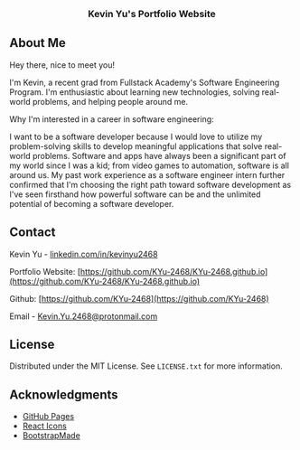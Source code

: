 <a name="readme-top"></a>

<!-- PROJECT LOGO -->
<br />
<div align="center">

  <h3 align="center">Kevin Yu's Portfolio Website</h3>

</div>

<!-- ABOUT THE PROJECT -->

## About Me

Hey there, nice to meet you!

I'm Kevin, a recent grad from Fullstack Academy's Software Engineering Program.
I'm enthusiastic about learning new technologies, solving real-world problems, and helping people around me.

Why I'm interested in a career in software engineering:

I want to be a software developer because I would love to utilize my problem-solving skills to develop meaningful applications that solve real-world problems. Software and apps have always been a significant part of my world since I was a kid; from video games to automation, software is all around us. My past work experience as a software engineer intern further confirmed that I'm choosing the right path toward software development as I've seen firsthand how powerful software can be and the unlimited potential of becoming a software developer.

<!-- CONTACT -->

## Contact

Kevin Yu - [linkedin.com/in/kevinyu2468](www.linkedin.com/in/kevinyu2468)

Portfolio Website: [https://github.com/KYu-2468/KYu-2468.github.io](https://github.com/KYu-2468/KYu-2468.github.io)

Github: [https://github.com/KYu-2468](https://github.com/KYu-2468)

Email - Kevin.Yu.2468@protonmail.com

<!-- LICENSE -->

## License

Distributed under the MIT License. See `LICENSE.txt` for more information.

<!-- ACKNOWLEDGMENTS -->

## Acknowledgments

- [GitHub Pages](https://pages.github.com)
- [React Icons](https://react-icons.github.io/react-icons/search)
- [BootstrapMade](https://bootstrapmade.com/iportfolio-bootstrap-portfolio-websites-template/)

<!-- MARKDOWN LINKS & IMAGES -->
<!-- https://www.markdownguide.org/basic-syntax/#reference-style-links -->

[license-shield]: https://img.shields.io/github/license/othneildrew/Best-README-Template.svg?style=for-the-badge
[license-url]: https://github.com/othneildrew/Best-README-Template/blob/master/LICENSE.txt
[linkedin-shield]: https://img.shields.io/badge/-LinkedIn-black.svg?style=for-the-badge&logo=linkedin&colorB=555
[linkedin-url]: www.linkedin.com/in/kevinyu2468
[product-screenshot]: images/screenshot.png
[react.js]: https://img.shields.io/badge/React-20232A?style=for-the-badge&logo=react&logoColor=61DAFB
[react-url]: https://reactjs.org/
[svelte.dev]: https://img.shields.io/badge/Svelte-4A4A55?style=for-the-badge&logo=svelte&logoColor=FF3E00
[svelte-url]: https://svelte.dev/
[laravel.com]: https://img.shields.io/badge/Laravel-FF2D20?style=for-the-badge&logo=laravel&logoColor=white
[laravel-url]: https://laravel.com
[bootstrap.com]: https://img.shields.io/badge/Bootstrap-563D7C?style=for-the-badge&logo=bootstrap&logoColor=white
[bootstrap-url]: https://getbootstrap.com
